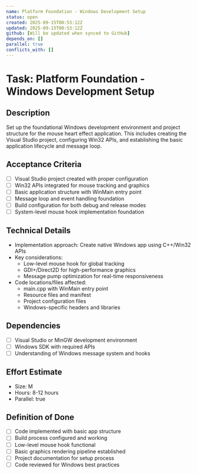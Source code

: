 ```yaml
---
name: Platform Foundation - Windows Development Setup
status: open
created: 2025-09-15T00:53:12Z
updated: 2025-09-15T00:53:12Z
github: [Will be updated when synced to GitHub]
depends_on: []
parallel: true
conflicts_with: []
---
```


# Task: Platform Foundation - Windows Development Setup

## Description
Set up the foundational Windows development environment and project structure for the mouse heart effect application. This includes creating the Visual Studio project, configuring Win32 APIs, and establishing the basic application lifecycle and message loop.

## Acceptance Criteria
- [ ] Visual Studio project created with proper configuration
- [ ] Win32 APIs integrated for mouse tracking and graphics
- [ ] Basic application structure with WinMain entry point
- [ ] Message loop and event handling foundation
- [ ] Build configuration for both debug and release modes
- [ ] System-level mouse hook implementation foundation

## Technical Details
- Implementation approach: Create native Windows app using C++/Win32 APIs
- Key considerations:
  - Low-level mouse hook for global tracking
  - GDI+/Direct2D for high-performance graphics
  - Message pump optimization for real-time responsiveness
- Code locations/files affected:
  - main.cpp with WinMain entry point
  - Resource files and manifest
  - Project configuration files
  - Windows-specific headers and libraries

## Dependencies
- [ ] Visual Studio or MinGW development environment
- [ ] Windows SDK with required APIs
- [ ] Understanding of Windows message system and hooks

## Effort Estimate
- Size: M
- Hours: 8-12 hours
- Parallel: true

## Definition of Done
- [ ] Code implemented with basic app structure
- [ ] Build process configured and working
- [ ] Low-level mouse hook functional
- [ ] Basic graphics rendering pipeline established
- [ ] Project documentation for setup process
- [ ] Code reviewed for Windows best practices